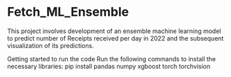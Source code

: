 # Fetch_ML_Ensemble
This project involves development of an ensemble machine learning model to predict number of Receipts received per day in 2022 and the subsequent visualization of its predictions. 

Getting started to run the code
Run the following commands to install the necessary libraries:
pip install pandas numpy xgboost torch torchvision
